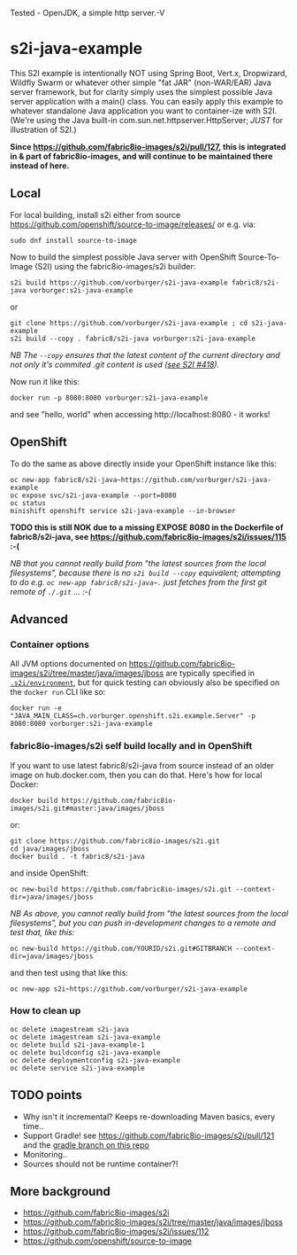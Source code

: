Tested - OpenJDK, a simple http server.-V

# s2i-java-example

This S2I example is intentionally NOT using Spring Boot, Vert.x, Dropwizard, Wildfly Swarm or whatever other simple "fat JAR" (non-WAR/EAR) Java
server framework, but for clarity simply uses the simplest possible Java server application with a main() class.  You can easily apply this example to whatever standalone Java application you want to container-ize with S2I.  (We're using the Java built-in com.sun.net.httpserver.HttpServer; *JUST* for illustration of S2I.)

__Since https://github.com/fabric8io-images/s2i/pull/127, this is integrated in & part of fabric8io-images, and will continue to be maintained there instead of here.__

## Local

For local building, install s2i either from source https://github.com/openshift/source-to-image/releases/ or e.g. via:

    sudo dnf install source-to-image

Now to build the simplest possible Java server with OpenShift Source-To-Image (S2I) using the fabric8io-images/s2i builder:

    s2i build https://github.com/vorburger/s2i-java-example fabric8/s2i-java vorburger:s2i-java-example

or

    git clone https://github.com/vorburger/s2i-java-example ; cd s2i-java-example
    s2i build --copy . fabric8/s2i-java vorburger:s2i-java-example

_NB The `--copy` ensures that the latest content of the current directory and not only it's commited .git content is used ([see S2I #418](https://github.com/openshift/source-to-image/issues/418))._

Now run it like this:

    docker run -p 8080:8080 vorburger:s2i-java-example

and see "hello, world" when accessing http://localhost:8080 - it works!


## OpenShift

To do the same as above directly inside your OpenShift instance like this:

    oc new-app fabric8/s2i-java~https://github.com/vorburger/s2i-java-example
    oc expose svc/s2i-java-example --port=8080
    oc status
    minishift openshift service s2i-java-example --in-browser

**TODO this is still NOK due to a missing EXPOSE 8080 in the Dockerfile of fabric8/s2i-java, see https://github.com/fabric8io-images/s2i/issues/115 :-(**

_NB that you cannot really build from "the latest sources from the local filesystems", because there is no `s2i build --copy` equivalent; attempting to do e.g. `oc new-app fabric8/s2i-java~.` just fetches from the first git remote of `./.git` ... :-(_


## Advanced

### Container options

All JVM options documented on https://github.com/fabric8io-images/s2i/tree/master/java/images/jboss
are typically specified in [`.s2i/environment`](.s2i/environment), but  for quick testing can obviously also be specified on the `docker run` CLI like so:

    docker run -e "JAVA_MAIN_CLASS=ch.vorburger.openshift.s2i.example.Server" -p 8080:8080 vorburger:s2i-java-example


### fabric8io-images/s2i self build locally and in OpenShift

If you want to use latest fabric8/s2i-java from source instead of an older image on hub.docker.com, then you can do that.  Here's how for local Docker:

    docker build https://github.com/fabric8io-images/s2i.git#master:java/images/jboss

or:

    git clone https://github.com/fabric8io-images/s2i.git
    cd java/images/jboss
    docker build . -t fabric8/s2i-java

and inside OpenShift:

    oc new-build https://github.com/fabric8io-images/s2i.git --context-dir=java/images/jboss

_NB As above, you cannot really build from "the latest sources from the local filesystems", but you can push in-development changes to a remote and test that, like this:_

    oc new-build https://github.com/YOURID/s2i.git#GITBRANCH --context-dir=java/images/jboss

and then test using that like this:

    oc new-app s2i~https://github.com/vorburger/s2i-java-example


### How to clean up

    oc delete imagestream s2i-java
    oc delete imagestream s2i-java-example
    oc delete build s2i-java-example-1
    oc delete buildconfig s2i-java-example
    oc delete deploymentconfig s2i-java-example
    oc delete service s2i-java-example


## TODO points

* Why isn't it incremental?  Keeps re-downloading Maven basics, every time..
* Support Gradle!  see https://github.com/fabric8io-images/s2i/pull/121 and the [gradle branch on this repo](https://github.com/vorburger/s2i-java-example/compare/gradle)
* Monitoring..
* Sources should not be runtime container?!


## More background

* https://github.com/fabric8io-images/s2i
* https://github.com/fabric8io-images/s2i/tree/master/java/images/jboss
* https://github.com/fabric8io-images/s2i/issues/112
* https://github.com/openshift/source-to-image

